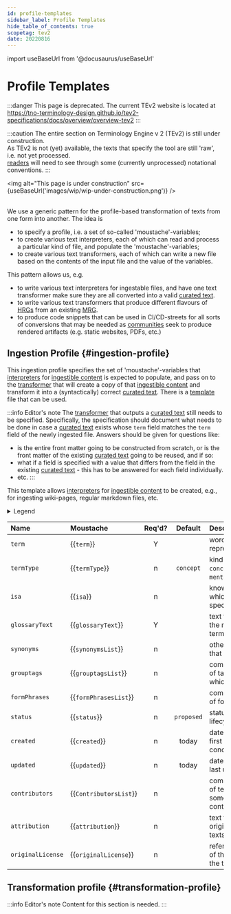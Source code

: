 ```yaml
---
id: profile-templates
sidebar_label: Profile Templates
hide_table_of_contents: true
scopetag: tev2
date: 20220816
---
```


import useBaseUrl from '@docusaurus/useBaseUrl'

# Profile Templates

:::danger This page is deprecated.
The current TEv2 website is located at https://tno-terminology-design.github.io/tev2-specifications/docs/overview/overview-tev2
:::

:::caution
The entire section on Terminology Engine v 2 (TEv2) is still under construction.<br/>
As TEv2 is not (yet) available, the texts that specify the tool are still 'raw', i.e. not yet processed.<br/>[readers](@) will need to see through some (currently unprocessed) notational conventions.
:::

<img
alt="This page is under construction"
src={useBaseUrl('images/wip/wip-under-construction.png')}
/><br/><br/>

We use a generic pattern for the profile-based transformation of texts from one form into another. The idea is

- to specify a profile, i.e. a set of so-called 'moustache'-variables;
- to create various text interpreters, each of which can read and process a particular kind of file, and populate the 'moustache'-variables;
- to create various text transformers, each of which can write a new file based on the contents of the input file and the value of the variables.

This pattern allows us, e.g.

- to write various text interpreters for ingestable files, and have one text transformer make sure they are all converted into a valid [curated text](@).
- to write various text transformers that produce different flavours of [HRGs](@) from an existing [MRG](@).
- to produce code snippets that can be used in CI/CD-streets for all sorts of conversions that may be needed as [communities](@) seek to produce rendered artifacts (e.g. static websites, PDFs, etc.)

## Ingestion Profile {#ingestion-profile}

This ingestion profile specifies the set of 'moustache'-variables that [interpreters](@) for [ingestible content](@) is expected to populate, and pass on to the [transformer](@) that will create a copy of that [ingestible content](@) and transform it into a (syntactically) correct [curated text](@). There is a [template](docs/tev2/spec-files/ingestion.profile) file that can be used.

:::info Editor's note
The [transformer](@) that outputs a [curated text](@) still needs to be specified. Specifically, the specification should document what needs to be done in case a [curated text](@) exists whose `term` field matches the `term` field of the newly ingested file. Answers should be given for questions like:

- is the entire front matter going to be constructed from scratch, or is the front matter of the existing [curated text](@) going to be reused, and if so:
- what if a field is specified with a value that differs from the field in the existing [curated text](@) - this has to be answered for each field individually.
- etc.
  :::

This template allows [interpreters](@) for [ingestible content](@) to be created, e.g., for ingesting wiki-pages, regular markdown files, etc.

<details>
  <summary>Legend</summary>

1. **`Name`** contains the field name;
2. **`Moustache`** specifies the name of the variable, in so-called [moustache](https://mustache.github.io/mustache.5.html) format
3. **`Req'd`** specifies whether (`Y`) or not (`n`, or `F`) the field is required to be present as a header field. The `F` means that we reserve this field for Future Use.
   4/ **`Default`** specifies the value that the interpreter must use as a default value for the variable in case the interpreted text does not specify a value. If no default is specified, the default value is "empty" or "void".
4. **`Description`** specifies the meaning of the field, and other things you may need to know, e.g. why it is needed, a required syntax, etc.

</details>

| Name              | Moustache               | Req'd? |  Default   | Description                                                                    |
| :---------------- | :---------------------- | :----: | :--------: | :----------------------------------------------------------------------------- |
| `term`            | \{{`term`}}             |   Y    |            | word/phrase that represents a concept.                                         |
| `termType`        | \{{`termType`}}         |   n    | `concept`  | kind of concept (e.g. `concept` (default), or `mental model`).                 |
| `isa`             | \{{`isa`}}              |   n    |            | knowledge artifact of which this is a specialization.                          |
| `glossaryText`    | \{{`glossaryText`}}     |   Y    |            | text that summarizes the meaning of the term.                                  |
| `synonyms`        | \{{`synonymsList`}}     |   n    |            | other words/phrases that mean the same.                                        |
| `grouptags`       | \{{`grouptagsList`}}    |   n    |            | comma-separated list of tags/keywords to which the term belongs.               |
| `formPhrases`     | \{{`formPhrasesList`}}  |   n    |            | comma-separated list of formPhrases                                            |
| `status`          | \{{`status`}}           |   n    | `proposed` | status/phase in the lifecycle of the term.                                     |
| `created`         | \{{`created`}}          |   n    |   today    | date when the term was first conceived/documented.                             |
| `updated`         | \{{`updated`}}          |   n    |   today    | date when the term was last updated.                                           |
| `contributors`    | \{{`ContributorsList`}} |   n    |            | comma-separated list of texts, each of which somehow represents a contributor. |
| `attribution`     | \{{`attribution`}}      |   n    |            | text that credits the original creation of the texts in the document.          |
| `originalLicense` | \{{`originalLicense`}}  |   n    |            | reference to the license of the work from which the texts were derived.        |

## Transformation profile {#transformation-profile}

:::info Editor's note
Content for this section is needed.
:::

